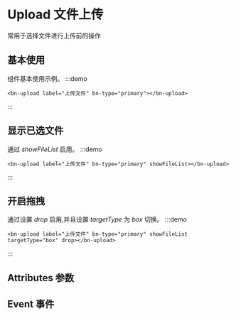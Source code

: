 # Upload 文件上传

常用于选择文件进行上传前的操作

## 基本使用

组件基本使用示例。
:::demo

```vue
<bn-upload label="上传文件" bn-type="primary"></bn-upload>
```

:::

## 显示已选文件

通过 _showFileList_ 启用。
:::demo
```vue
<bn-upload label="上传文件" bn-type="primary" showFileList></bn-upload>
```
:::

## 开启拖拽

通过设置 _drop_ 启用,并且设置 _targetType_ 为 _box_ 切换。
:::demo
```vue
<bn-upload label="上传文件" bn-type="primary" showFileList targetType="box" drop></bn-upload>
```
:::
## Attributes 参数

## Event 事件

